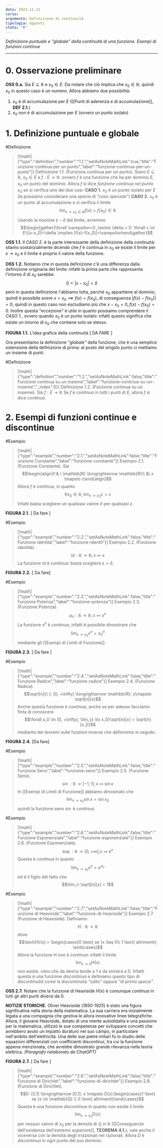 ```yaml
---
data: 2023-11-11
corso: 
argomento: Definizione di continuità
tipologia: appunti
stato: "0"
---
```

*Definizione puntuale e "globale" della continuità di una funzione. Esempi di funzioni continue*
- - -
# 0. Osservazione preliminare
**OSS 0.a.** Sia $E \subseteq \mathbb{R}$ e $x_0 \in E$. Da notare che ciò implica che $x_0 \in \mathbb{R}$; quindi $x_0$ in questo caso è un numero.
Allora abbiamo due possibilità:
1. $x_0$ è di accumulazione per $E$ ([[Punti di aderenza e di accumulazione]], **DEF 2.1.**) 
2. $x_0$ non è di accumulazione per $E$ (ovvero un punto isolato)

# 1. Definizione puntuale e globale
#Definizione
> [!math|{"type":"definition","number":"1.1.","setAsNoteMathLink":true,"title":"Funzione continua per un punto","label":"funzione-continua-per-un-punto"}] Definizione 1.1. (Funzione continua per un punto).
> Siano $E\subseteq \mathbb{R}$, $x_0 \in E$ e $f : E \longrightarrow \mathbb{R}$: ovvero $f$ è una funzione che ha per dominio $E$, $x_0$ un punto del dominio.
> Allora $f$ si dice *funzione continua nel punto $x_0$* se si verifica uno dei due casi:
> **CASO 1.** $x_0$ è un punto isolato per $E$ (la possiamo considerare una specie di *"caso speciale"*)
> **CASO 2.** $x_0$ è un punto di accumulazione e si verifica il limite 
> $$\lim_{x\to x_0\in\mathbb{R}}f(x) = f(x_0) \in \mathbb{R}$$
> Usando la nozione $\varepsilon-\delta$ del limite, avremmo 
> $$\begin{gather}\forall \varepsilon>0 ,\exists \delta > 0: \forall x \in E\\|x-x_0|<\delta \implies |f(x)-f(x_0)|<\varepsilon\end{gather}$$

**OSS 1.1.** Il *CASO 2.* è la parte interessante della definizione della continuità: stiamo sostanzialmente dicendo che $f$ è continua in $x_0$ se esiste il limite per $x \to x_0$ e il limite è proprio il valore della funzione. 

**OSS 1.2.** Notiamo che in questa definizione c'è una differenza dalla definizione originaria del limite: infatti la prima parte che rappresenta l'intorno $\delta$ di $x_0$ sarebbe 
$$0<|x-x_0|<\delta$$
però in questa definizione l'abbiamo tolta, perché $x_0$ appartiene al dominio, quindi è possibile avere $x=x_0 \implies f(x) = f(x_0)$, di conseguenza $|f(x)-f(x_0)|=0$; quindi in questo caso non escludiamo più che $x-x_0 = 0, f(x)-f(x_0)=0$. 
Inoltre questa "eccezione" è utile in quanto possiamo comprendere il *CASO 1.*, ovvero quando $x_0$ è un punto isolato: infatti questo significa che esiste un intorno di $x_0$ che contiene solo se stesso.

**FIGURA 1.1.** L'idea grafica della continuità
[ DA FARE ] 

Ora presentiamo la definizione *"globale"* della funzione, che è una semplice estensione della definizione di prima: al posto del singolo punto ci mettiamo un insieme di punti.

#Definizione 
> [!math|{"type":"definition","number":"1.2.","setAsNoteMathLink":false,"title":"Funzione continua su un insieme","label":"funzione-continua-su-un-insieme","_index":0}] Definizione 1.2. (Funzione continua su un insieme).
> Sia $f:E \longrightarrow \mathbb{R}$
> Se $f$ è *continua* in tutti i punti di $E$, allora $f$ si dice *continua*.
# 2. Esempi di funzioni continue e discontinue
#Esempio
> [!math|{"type":"example","number":"2.1.","setAsNoteMathLink":false,"title":"Funzione Constante","label":"funzione-constante"}] Esempio 2.1. (Funzione Constante).
> Sia 
> $$\begin{align}f:& \  \mathbb{R} \longrightarrow \mathbb{R}\\ &\ x \mapsto c\end{align}$$
> Allora $f$ è continua, in quanto 
> $$\forall x_0 \in \mathbb{R}, \lim_{x \to x_0}c=c$$
> Infatti basta scegliere un qualsiasi valore $\delta$ per qualsiasi $\varepsilon$.

**FIGURA 2.1.**
[ Da fare ]

#Esempio 
> [!math|{"type":"example","number":"2.2.","setAsNoteMathLink":false,"title":"Funzione identità","label":"funzione-identit"}] Esempio 2.2. (Funzione identità).
> $$\text{id}: \mathbb{R} \longrightarrow \mathbb{R}; x \mapsto x$$
> La funzione $\text{id}$ è *continua*: basta scegliere $\varepsilon = \delta$.

**FIGURA 2.2.**
[ Da fare]

#Esempio 
> [!math|{"type":"example","number":"2.3.","setAsNoteMathLink":false,"title":"Funzione Potenza","label":"funzione-potenza"}] Esempio 2.3. (Funzione Potenza).
> $$p_n: \mathbb{R} \longrightarrow \mathbb{R}; x \mapsto x^n$$
> La funzione $x^n$ è *continua*, infatti è possibile dimostrare che
> $$\lim_{x \to x_0}x^n = x_0^n$$
> mediante gli [[Esempi di Limiti di Funzione]].

**FIGURA 2.3.**
[ Da fare ]

#Esempio 
> [!math|{"type":"example","number":"2.4.","setAsNoteMathLink":false,"title":"Funzione Radice","label":"funzione-radice"}] Esempio 2.4. (Funzione Radice).
> $$\sqrt[n]{\ }: [0, +\infty[ \longrightarrow \mathbb{R}; x\mapsto \sqrt[n]{x}$$
> Anche questa funzione è *continua*, anche se per adesso facciamo finta di conoscere 
> $$\forall x_0 \in (0, +\infty), \lim_{x \to x_0}\sqrt[n]{x} = \sqrt[n]{x_0}$$
> mediante dei teoremi sulle funzioni inverse che definiremo in seguito.

**FIGURA 2.4.**
[Da fare]

#Esempio 
> [!math|{"type":"example","number":"2.5.","setAsNoteMathLink":false,"title":"Funzione Seno","label":"funzione-seno"}] Esempio 2.5. (Funzione Seno).
> $$\sin: \mathbb{R} \longrightarrow [-1,1]; x \mapsto \sin x$$
> In [[Esempi di Limiti di Funzione]] abbiamo dimostrato che $$\lim_{x \to x_0}\sin x = \sin x_0$$
> quindi la funzione seno $\sin$ è *continua*.

#Esempio 
> [!math|{"type":"example","number":"2.6.","setAsNoteMathLink":false,"title":"Funzione Esponenziale","label":"funzione-esponenziale"}] Esempio 2.6. (Funzione Esponenziale).
> $$\exp : \mathbb{R} \longrightarrow ]0, +\infty[; x \mapsto e^x$$
> Questa è *continua* in quanto $$\lim_{x \to x_0}e^x = e^{x_0}$$
> ed è il figlio del fatto che $$\lim_n \sqrt[n]{x} = 1$$

#Esempio 
> [!math|{"type":"example","number":"2.7.","setAsNoteMathLink":false,"title":"Funzione di Heaviside","label":"funzione-di-heaviside"}] Esempio 2.7. (Funzione di Heaviside).
> Definiamo 
> $$\text{H}: \mathbb{R} \longrightarrow \mathbb{R}$$
> dove 
> $$\text{H}(x):= \begin{cases}0 \text{ se }x \leq 0\\ 1 \text{ altrimenti} \end{cases}$$
> Allora la funzione $\text{H}$ *non* è *continua*: infatti il limite 
> $$\lim_{x \to 0}\text{H}(x)$$
> non esiste, visto che da destra tende a $1$ e da sinistra a $0$. 
> Infatti questa è una funzione *discontinua* e definiamo questo tipo di *discontinuità* come la discontinuità *"salto"* oppure *"di prima specie"*.

**OSS 2.7.** Notare che la funzione di Heaviside $\text{H}(x)$ è comunque *continua* in tutti gli altri punti diversi da $0$.

**NOTIZIE STORICHE.** Oliver Heaviside (_1850-1925_) è stato una figura significativa nella storia della matematica. La sua carriera era inizialmente legata a una compagnia che gestiva le allora innovative linee telegrafiche. Allora, il giovane Heaviside, dotato di una mente autodidatta e una passione per la matematica, utilizzò le sue competenze per sviluppare concetti che avrebbero avuto un impatto duraturo nel suo campo, in particolare nell'ambito dell'elettricità. Una delle sue pietre miliari fu lo studio delle equazioni differenziali con coefficienti discontinui, tra cui la funzione appena menzionata, che avrebbe dimostrato grande rilevanza nella teoria elettrica.
*(Paragrafo rielaborato da ChatGPT)*

**FIGURA 2.7.** 
[ Da fare ]

> [!math|{"type":"example","number":"2.8.","setAsNoteMathLink":false,"title":"Funzione di Dirichlet","label":"funzione-di-dirichlet"}] Esempio 2.8. (Funzione di Dirichlet).
> $$D: [0,1] \longrightarrow [0,1]; x \mapsto D(x):\begin{cases}1 \text{ se }x \in \mathbb{Q} \\ 0 \text{ altrimenti}\end{cases}$$
> Questa è una funzione *discontinua* in quanto non esiste il limite 
> $$\lim_{x \to x_0}D(x)$$
> per nessun valore di $x_0$ per la densità di $\mathbb{Q}$ in $\mathbb{R}$ ([[Conseguenze dell'esistenza dell'estremo superiore]], **TEOREMA 4.1.**); vale anche il viceversa con la densità degli irrazionali nei razionali. Allora $D$ è *discontinua* in ogni punto del suo dominio.
